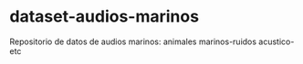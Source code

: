 # dataset-audios-marinos
Repositorio de datos de audios marinos: animales marinos-ruidos acustico-etc

